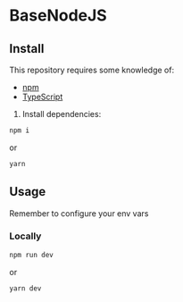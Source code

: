 # BaseNodeJS

## Install

This repository requires some knowledge of:

- [npm](https://docs.npmjs.com/getting-started)
- [TypeScript](https://www.typescriptlang.org/)

1. Install dependencies:

```bash
npm i
```
or

```bash
yarn
```

## Usage

Remember to configure your env vars

### Locally

```bash
npm run dev
```
or

```bash
yarn dev
```
